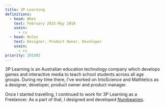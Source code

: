 ```yaml
---
title: 3P Learning
definitions:
  - head: When
    text: February 2015-May 2018
    usein:
      - cv
  - head: Roles
    text: Designer, Product Owner, Developer
    usein:
      - cv
priority: 201502
---
```

3P Learning is an Australian education technology company which develops games and interactive media to teach school students across all age groups. During my time there, I've worked on IntoScience and Mathletics as a designer, developer, product owner and product manager.

Once I started travelling, I continued to work for 3P Learning as a Freelancer. As a part of that, I designed and developed <a href="https://pdyxs.wtf/what/projects/numbeanies">Numbeanies</a>.
